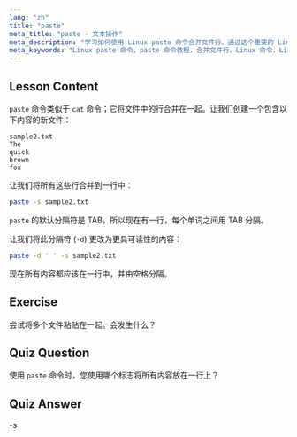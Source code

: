 ```yaml
---
lang: "zh"
title: "paste"
meta_title: "paste - 文本操作"
meta_description: "学习如何使用 Linux paste 命令合并文件行。通过这个重要的 Linux 命令教程，了解分隔符并组合文件。"
meta_keywords: "Linux paste 命令，paste 命令教程，合并文件行，Linux 命令，Linux 初学者，Linux 指南"
---
```


## Lesson Content

`paste` 命令类似于 `cat` 命令；它将文件中的行合并在一起。让我们创建一个包含以下内容的新文件：

```
sample2.txt
The
quick
brown
fox
```

让我们将所有这些行合并到一行中：

```bash
paste -s sample2.txt
```

`paste` 的默认分隔符是 TAB，所以现在有一行，每个单词之间用 TAB 分隔。

让我们将此分隔符 (`-d`) 更改为更具可读性的内容：

```bash
paste -d ' ' -s sample2.txt
```

现在所有内容都应该在一行中，并由空格分隔。

## Exercise

尝试将多个文件粘贴在一起。会发生什么？

## Quiz Question

使用 `paste` 命令时，您使用哪个标志将所有内容放在一行上？

## Quiz Answer

-s
